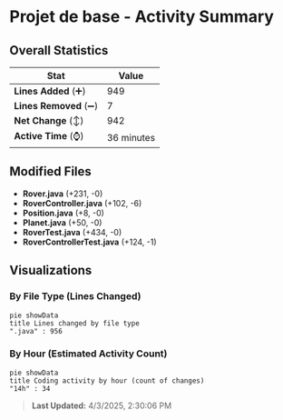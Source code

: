 # Projet de base - Activity Summary 

## Overall Statistics

| Stat                   | Value                                                             |
| ---------------------- | ----------------------------------------------------------------- |
| **Lines Added** (➕)   | 949                                          |
| **Lines Removed** (➖) | 7                                        |
| **Net Change** (↕)    | 942                |
| **Active Time** (⌚)   | 36 minutes |


## Modified Files
- **Rover.java** (+231, -0)
- **RoverController.java** (+102, -6)
- **Position.java** (+8, -0)
- **Planet.java** (+50, -0)
- **RoverTest.java** (+434, -0)
- **RoverControllerTest.java** (+124, -1)

## Visualizations

### By File Type (Lines Changed)

```mermaid
pie showData
title Lines changed by file type
".java" : 956
```

### By Hour (Estimated Activity Count)

```mermaid
pie showData
title Coding activity by hour (count of changes)
"14h" : 34
```


> **Last Updated:** 4/3/2025, 2:30:06 PM